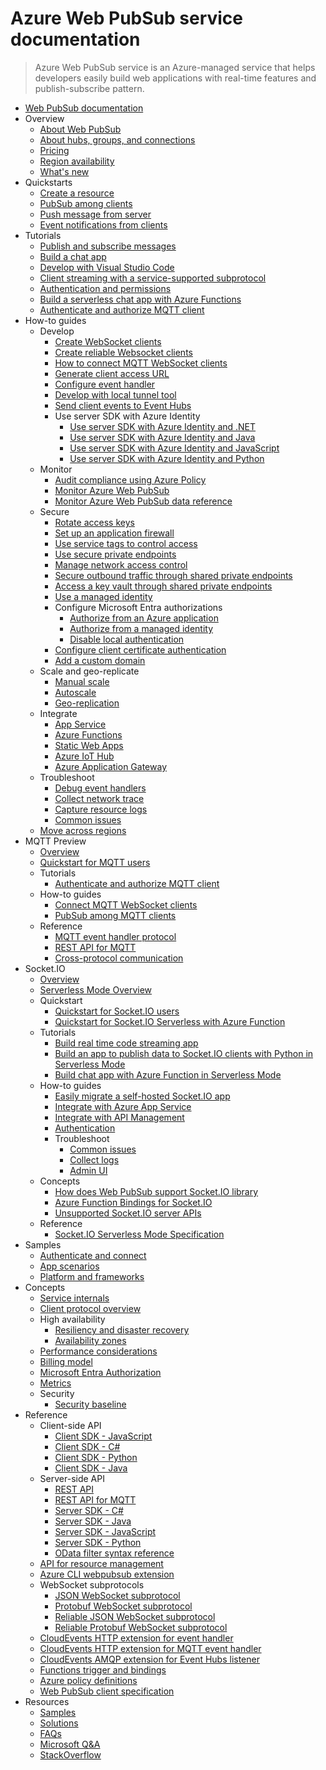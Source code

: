 # Azure Web PubSub service documentation
> Azure Web PubSub service is an Azure-managed service that helps developers easily build web applications with real-time features and publish-subscribe pattern.
  - [Web PubSub documentation](https://learn.microsoft.com/en-us/azure/azure-web-pubsub/)
  - Overview
    - [About Web PubSub](https://learn.microsoft.com/en-us/azure/azure-web-pubsub/overview)
    - [About hubs, groups, and connections](https://learn.microsoft.com/en-us/azure/azure-web-pubsub/key-concepts)
    - [Pricing](https://azure.microsoft.com/pricing/details/web-pubsub/)
    - [Region availability](https://azure.microsoft.com/global-infrastructure/services/?products=web-pubsub)
    - [What's new](https://learn.microsoft.com/en-us/azure/azure-web-pubsub/whats-new)
  - Quickstarts
    - [Create a resource](https://learn.microsoft.com/en-us/azure/azure-web-pubsub/howto-develop-create-instance)
    - [PubSub among clients](https://learn.microsoft.com/en-us/azure/azure-web-pubsub/quickstarts-pubsub-among-clients)
    - [Push message from server](https://learn.microsoft.com/en-us/azure/azure-web-pubsub/quickstarts-push-messages-from-server)
    - [Event notifications from clients](https://learn.microsoft.com/en-us/azure/azure-web-pubsub/quickstarts-event-notifications-from-clients)
  - Tutorials
    - [Publish and subscribe messages](https://learn.microsoft.com/en-us/azure/azure-web-pubsub/tutorial-pub-sub-messages)
    - [Build a chat app](https://learn.microsoft.com/en-us/azure/azure-web-pubsub/tutorial-build-chat)
    - [Develop with Visual Studio Code](https://learn.microsoft.com/en-us/azure/azure-web-pubsub/tutorial-develop-with-visual-studio-code)
    - [Client streaming with a service-supported subprotocol](https://learn.microsoft.com/en-us/azure/azure-web-pubsub/tutorial-subprotocol)
    - [Authentication and permissions](https://learn.microsoft.com/en-us/azure/azure-web-pubsub/tutorial-permission)
    - [Build a serverless chat app with Azure Functions](https://learn.microsoft.com/en-us/azure/azure-web-pubsub/quickstart-serverless)
    - [Authenticate and authorize MQTT client](https://learn.microsoft.com/en-us/azure/azure-web-pubsub/tutorial-upstream-auth-mqtt-client)
  - How-to guides
    - Develop
      - [Create WebSocket clients](https://learn.microsoft.com/en-us/azure/azure-web-pubsub/howto-websocket-connect)
      - [Create reliable Websocket clients](https://learn.microsoft.com/en-us/azure/azure-web-pubsub/howto-develop-reliable-clients)
      - [How to connect MQTT WebSocket clients](https://learn.microsoft.com/en-us/azure/azure-web-pubsub/howto-connect-mqtt-websocket-client)
      - [Generate client access URL](https://learn.microsoft.com/en-us/azure/azure-web-pubsub/howto-generate-client-access-url)
      - [Configure event handler](https://learn.microsoft.com/en-us/azure/azure-web-pubsub/howto-develop-eventhandler)
      - [Develop with local tunnel tool](https://learn.microsoft.com/en-us/azure/azure-web-pubsub/howto-web-pubsub-tunnel-tool)
      - [Send client events to Event Hubs](https://learn.microsoft.com/en-us/azure/azure-web-pubsub/howto-develop-event-listener)
      - Use server SDK with Azure Identity
        - [Use server SDK with Azure Identity and .NET](https://learn.microsoft.com/en-us/azure/azure-web-pubsub/howto-create-serviceclient-with-net-and-azure-identity)
        - [Use server SDK with Azure Identity and Java](https://learn.microsoft.com/en-us/azure/azure-web-pubsub/howto-create-serviceclient-with-java-and-azure-identity)
        - [Use server SDK with Azure Identity and JavaScript](https://learn.microsoft.com/en-us/azure/azure-web-pubsub/howto-create-serviceclient-with-javascript-and-azure-identity)
        - [Use server SDK with Azure Identity and Python](https://learn.microsoft.com/en-us/azure/azure-web-pubsub/howto-create-serviceclient-with-python-and-azure-identity)
    - Monitor
      - [Audit compliance using Azure Policy](https://learn.microsoft.com/en-us/azure/azure-web-pubsub/howto-monitor-azure-policy)
      - [Monitor Azure Web PubSub](https://learn.microsoft.com/en-us/azure/azure-web-pubsub/howto-azure-monitor)
      - [Monitor Azure Web PubSub data reference](https://learn.microsoft.com/en-us/azure/azure-web-pubsub/howto-monitor-data-reference)
    - Secure
      - [Rotate access keys](https://learn.microsoft.com/en-us/azure/azure-web-pubsub/howto-secure-rotate-access-key)
      - [Set up an application firewall](https://learn.microsoft.com/en-us/azure/azure-web-pubsub/howto-configure-application-firewall)
      - [Use service tags to control access](https://learn.microsoft.com/en-us/azure/azure-web-pubsub/howto-service-tags)
      - [Use secure private endpoints](https://learn.microsoft.com/en-us/azure/azure-web-pubsub/howto-secure-private-endpoints)
      - [Manage network access control](https://learn.microsoft.com/en-us/azure/azure-web-pubsub/howto-secure-network-access-control)
      - [Secure outbound traffic through shared private endpoints](https://learn.microsoft.com/en-us/azure/azure-web-pubsub/howto-secure-shared-private-endpoints)
      - [Access a key vault through shared private endpoints](https://learn.microsoft.com/en-us/azure/azure-web-pubsub/howto-secure-shared-private-endpoints-key-vault)
      - [Use a managed identity](https://learn.microsoft.com/en-us/azure/azure-web-pubsub/howto-use-managed-identity)
      - Configure Microsoft Entra authorizations
        - [Authorize from an Azure application](https://learn.microsoft.com/en-us/azure/azure-web-pubsub/howto-authorize-from-application)
        - [Authorize from a managed identity](https://learn.microsoft.com/en-us/azure/azure-web-pubsub/howto-authorize-from-managed-identity)
        - [Disable local authentication](https://learn.microsoft.com/en-us/azure/azure-web-pubsub/howto-disable-local-auth)
      - [Configure client certificate authentication](https://learn.microsoft.com/en-us/azure/azure-web-pubsub/howto-client-certificate)
      - [Add a custom domain](https://learn.microsoft.com/en-us/azure/azure-web-pubsub/howto-custom-domain)
    - Scale and geo-replicate
      - [Manual scale](https://learn.microsoft.com/en-us/azure/azure-web-pubsub/howto-scale-manual-scale)
      - [Autoscale](https://learn.microsoft.com/en-us/azure/azure-web-pubsub/howto-scale-autoscale)
      - [Geo-replication](https://learn.microsoft.com/en-us/azure/azure-web-pubsub/howto-enable-geo-replication)
    - Integrate
      - [App Service](https://learn.microsoft.com/en-us/azure/azure-web-pubsub/howto-integrate-app-service)
      - [Azure Functions](https://learn.microsoft.com/en-us/azure/azure-web-pubsub/tutorial-serverless-notification)
      - [Static Web Apps](https://learn.microsoft.com/en-us/azure/azure-web-pubsub/tutorial-serverless-static-web-app)
      - [Azure IoT Hub](https://learn.microsoft.com/en-us/azure/azure-web-pubsub/tutorial-serverless-iot)
      - [Azure Application Gateway](https://learn.microsoft.com/en-us/azure/azure-web-pubsub/howto-integrate-app-gateway)
    - Troubleshoot
      - [Debug event handlers](https://learn.microsoft.com/en-us/azure/azure-web-pubsub/howto-local-debug-event-handler)
      - [Collect network trace](https://learn.microsoft.com/en-us/azure/azure-web-pubsub/howto-troubleshoot-network-trace)
      - [Capture resource logs](https://learn.microsoft.com/en-us/azure/azure-web-pubsub/howto-troubleshoot-resource-logs)
      - [Common issues](https://learn.microsoft.com/en-us/azure/azure-web-pubsub/howto-troubleshoot-common-issues)
    - [Move across regions](https://learn.microsoft.com/en-us/azure/azure-web-pubsub/howto-move-across-regions)
  - MQTT Preview
    - [Overview](https://learn.microsoft.com/en-us/azure/azure-web-pubsub/overview-mqtt)
    - [Quickstart for MQTT users](https://learn.microsoft.com/en-us/azure/azure-web-pubsub/howto-mqtt-pubsub-among-mqtt-clients)
    - Tutorials
      - [Authenticate and authorize MQTT client](https://learn.microsoft.com/en-us/azure/azure-web-pubsub/tutorial-upstream-auth-mqtt-client)
    - How-to guides
      - [Connect MQTT WebSocket clients](https://learn.microsoft.com/en-us/azure/azure-web-pubsub/howto-connect-mqtt-websocket-client)
      - [PubSub among MQTT clients](https://learn.microsoft.com/en-us/azure/azure-web-pubsub/howto-mqtt-pubsub-among-mqtt-clients)
    - Reference
      - [MQTT event handler protocol](https://learn.microsoft.com/en-us/azure/azure-web-pubsub/reference-mqtt-cloud-events)
      - [REST API for MQTT](https://learn.microsoft.com/en-us/azure/azure-web-pubsub/reference-rest-api-mqtt)
      - [Cross-protocol communication](https://learn.microsoft.com/en-us/azure/azure-web-pubsub/reference-mqtt-cross-protocol-communication)
  - Socket.IO
    - [Overview](https://learn.microsoft.com/en-us/azure/azure-web-pubsub/socketio-overview)
    - [Serverless Mode Overview](https://learn.microsoft.com/en-us/azure/azure-web-pubsub/socket-io-serverless-overview)
    - Quickstart
      - [Quickstart for Socket.IO users](https://learn.microsoft.com/en-us/azure/azure-web-pubsub/socketio-quickstart)
      - [Quickstart for Socket.IO Serverless with Azure Function](https://learn.microsoft.com/en-us/azure/azure-web-pubsub/socket-io-serverless-quickstart)
    - Tutorials
      - [Build real time code streaming app](https://learn.microsoft.com/en-us/azure/azure-web-pubsub/socketio-build-realtime-code-streaming-app)
      - [Build an app to publish data to Socket.IO clients with Python in Serverless Mode](https://learn.microsoft.com/en-us/azure/azure-web-pubsub/socket-io-serverless-tutorial-python)
      - [Build chat app with Azure Function in Serverless Mode](https://learn.microsoft.com/en-us/azure/azure-web-pubsub/socket-io-serverless-tutorial)
    - How-to guides
      - [Easily migrate a self-hosted Socket.IO app](https://learn.microsoft.com/en-us/azure/azure-web-pubsub/socketio-migrate-from-self-hosted)
      - [Integrate with Azure App Service](https://learn.microsoft.com/en-us/azure/azure-web-pubsub/socket-io-howto-integrate-web-app)
      - [Integrate with API Management](https://learn.microsoft.com/en-us/azure/azure-web-pubsub/socket-io-howto-integrate-apim)
      - [Authentication](https://learn.microsoft.com/en-us/azure/azure-web-pubsub/socketio-authentication)
      - Troubleshoot
        - [Common issues](https://learn.microsoft.com/en-us/azure/azure-web-pubsub/socketio-troubleshoot-common-issues)
        - [Collect logs](https://learn.microsoft.com/en-us/azure/azure-web-pubsub/socketio-troubleshoot-logging)
        - [Admin UI](https://learn.microsoft.com/en-us/azure/azure-web-pubsub/socketio-troubleshoot-admin-ui)
    - Concepts
      - [How does Web PubSub support Socket.IO library](https://learn.microsoft.com/en-us/azure/azure-web-pubsub/socketio-service-internal)
      - [Azure Function Bindings for Socket.IO](https://learn.microsoft.com/en-us/azure/azure-web-pubsub/socket-io-serverless-function-binding)
      - [Unsupported Socket.IO server APIs](https://learn.microsoft.com/en-us/azure/azure-web-pubsub/socketio-supported-server-apis)
    - Reference
      - [Socket.IO Serverless Mode Specification](https://learn.microsoft.com/en-us/azure/azure-web-pubsub/socket-io-serverless-protocol)
  - Samples
    - [Authenticate and connect](https://learn.microsoft.com/en-us/azure/azure-web-pubsub/samples-authenticate-and-connect)
    - [App scenarios](https://learn.microsoft.com/en-us/azure/azure-web-pubsub/samples-app-scenarios)
    - [Platform and frameworks](https://learn.microsoft.com/en-us/azure/azure-web-pubsub/samples-platforms-and-frameworks)
  - Concepts
    - [Service internals](https://learn.microsoft.com/en-us/azure/azure-web-pubsub/concept-service-internals)
    - [Client protocol overview](https://learn.microsoft.com/en-us/azure/azure-web-pubsub/concept-client-protocols)
    - High availability
      - [Resiliency and disaster recovery](https://learn.microsoft.com/en-us/azure/azure-web-pubsub/concept-disaster-recovery)
      - [Availability zones](https://learn.microsoft.com/en-us/azure/azure-web-pubsub/concept-availability-zones)
    - [Performance considerations](https://learn.microsoft.com/en-us/azure/azure-web-pubsub/concept-performance)
    - [Billing model](https://learn.microsoft.com/en-us/azure/azure-web-pubsub/concept-billing-model)
    - [Microsoft Entra Authorization](https://learn.microsoft.com/en-us/azure/azure-web-pubsub/concept-azure-ad-authorization)
    - [Metrics](https://learn.microsoft.com/en-us/azure/azure-web-pubsub/concept-metrics)
    - Security
      - [Security baseline](https://learn.microsoft.com/security/benchmark/azure/baselines/azure-web-pubsub-security-baseline?toc=/azure/azure-web-pubsub/toc.json)
  - Reference
    - Client-side API
      - [Client SDK - JavaScript](https://learn.microsoft.com/en-us/azure/azure-web-pubsub/reference-client-sdk-javascript)
      - [Client SDK - C#](https://learn.microsoft.com/en-us/azure/azure-web-pubsub/reference-client-sdk-csharp)
      - [Client SDK - Python](https://learn.microsoft.com/en-us/azure/azure-web-pubsub/reference-client-sdk-python)
      - [Client SDK - Java](https://learn.microsoft.com/en-us/azure/azure-web-pubsub/reference-client-sdk-java)
    - Server-side API
      - [REST API](https://learn.microsoft.com/en-us/azure/azure-web-pubsub/reference-rest-api-data-plane)
      - [REST API for MQTT](https://learn.microsoft.com/en-us/azure/azure-web-pubsub/reference-rest-api-mqtt)
      - [Server SDK - C#](https://learn.microsoft.com/en-us/azure/azure-web-pubsub/reference-server-sdk-csharp)
      - [Server SDK - Java](https://learn.microsoft.com/en-us/azure/azure-web-pubsub/reference-server-sdk-java)
      - [Server SDK - JavaScript](https://learn.microsoft.com/en-us/azure/azure-web-pubsub/reference-server-sdk-js)
      - [Server SDK - Python](https://learn.microsoft.com/en-us/azure/azure-web-pubsub/reference-server-sdk-python)
      - [OData filter syntax reference](https://learn.microsoft.com/en-us/azure/azure-web-pubsub/reference-odata-filter)
    - [API for resource management](https://learn.microsoft.com/rest/api/webpubsub/)
    - [Azure CLI webpubsub extension](https://learn.microsoft.com/cli/azure/webpubsub)
    - WebSocket subprotocols
      - [JSON WebSocket subprotocol](https://learn.microsoft.com/en-us/azure/azure-web-pubsub/reference-json-webpubsub-subprotocol)
      - [Protobuf WebSocket subprotocol](https://learn.microsoft.com/en-us/azure/azure-web-pubsub/reference-protobuf-webpubsub-subprotocol)
      - [Reliable JSON WebSocket subprotocol](https://learn.microsoft.com/en-us/azure/azure-web-pubsub/reference-json-reliable-webpubsub-subprotocol)
      - [Reliable Protobuf WebSocket subprotocol](https://learn.microsoft.com/en-us/azure/azure-web-pubsub/reference-protobuf-reliable-webpubsub-subprotocol)
    - [CloudEvents HTTP extension for event handler](https://learn.microsoft.com/en-us/azure/azure-web-pubsub/reference-cloud-events)
    - [CloudEvents HTTP extension for MQTT event handler](https://learn.microsoft.com/en-us/azure/azure-web-pubsub/reference-mqtt-cloud-events)
    - [CloudEvents AMQP extension for Event Hubs listener](https://learn.microsoft.com/en-us/azure/azure-web-pubsub/reference-cloud-events-amqp)
    - [Functions trigger and bindings](https://learn.microsoft.com/en-us/azure/azure-web-pubsub/reference-functions-bindings)
    - [Azure policy definitions](https://learn.microsoft.com/en-us/azure/azure-web-pubsub/policy-definitions)
    - [Web PubSub client specification](https://learn.microsoft.com/en-us/azure/azure-web-pubsub/reference-client-specification)
  - Resources
    - [Samples](https://aka.ms/awps/samples)
    - [Solutions](https://learn.microsoft.com/azure/architecture/)
    - [FAQs](https://learn.microsoft.com/en-us/azure/azure-web-pubsub/resource-faq)
    - [Microsoft Q&A](https://learn.microsoft.com/answers/topics/azure-web-pubsub.html)
    - [StackOverflow](https://stackoverflow.com/questions/tagged/azure-web-pubsub)
